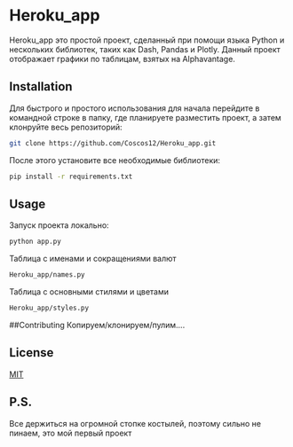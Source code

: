 # Heroku_app

Heroku_app это простой проект, сделанный при помощи языка Python и нескольких библиотек, таких как 
Dash, Pandas и Plotly. Данный проект отображает графики по таблицам, взятых на Alphavantage.
## Installation

Для быстрого и простого использования для начала перейдите в командной строке
в папку, где планируете разместить проект, а затем клонруйте весь репозиторий:
```bash
git clone https://github.com/Coscos12/Heroku_app.git
```
После этого установите все необходимые библиотеки:
```bash
pip install -r requirements.txt
```
## Usage
Запуск проекта локально:
```bash
python app.py
```
Таблица с именами и сокращениями валют 
```bash
Heroku_app/names.py
```
Таблица с основными стилями и цветами
```bash
Heroku_app/styles.py
```

##Contributing
Копируем/клонируем/пулим.... 

## License
[MIT](https://choosealicense.com/licenses/mit/)

## P.S.
Все держиться на огромной стопке костылей, поэтому сильно не пинаем, это мой первый проект